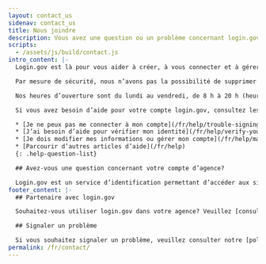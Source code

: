```yaml
---
layout: contact_us
sidenav: contact_us
title: Nous joindre
description: Vous avez une question ou un problème concernant login.gov?
scripts:
  - /assets/js/build/contact.js
intro_content: |-
  Login.gov est là pour vous aider à créer, à vous connecter et à gérer votre compte login.gov.

  Par mesure de sécurité, nous n’avons pas la possibilité de supprimer votre compte login.gov ou de changer votre mot de passe en votre nom.

  Nos heures d’ouverture sont du lundi au vendredi, de 8 h à 20 h (heure de l’Est). Veuillez noter que nos agents du service clientèle peuvent prendre jusqu’à deux jours ouvrables pour répondre à votre question. Nous vous remercions de votre patience.

  Si vous avez besoin d’aide pour votre compte login.gov, consultez les articles de notre centre d’aide pour obtenir de l’aide sur des questions courantes.

  * [Je ne peux pas me connecter à mon compte](/fr/help/trouble-signing-in/overview)
  * [J’ai besoin d’aide pour vérifier mon identité](/fr/help/verify-your-identity/overview)
  * [Je dois modifier mes informations ou gérer mon compte](/fr/help/manage-your-account/overview)
  * [Parcourir d’autres articles d’aide](/fr/help)
  {: .help-question-list}

  ## Avez-vous une question concernant votre compte d’agence?

  Login.gov est un service d’identification permettant d’accéder aux sites web des agences gouvernementales. Si vous avez des questions sur le site web de l’agence, qui peuvent porter sur le statut de votre demande, votre adhésion, votre éligibilité, vos avantages ou d’autres questions spécifiques liées à votre compte auprès de cette agence gouvernementale, veuillez contacter cette agence.
footer_content: |-
  ## Partenaire avec login.gov

  Souhaitez-vous utiliser login.gov dans votre agence? Veuillez [consulter le site web de nos partenaires](https://partners.login.gov/).

  ## Signaler un problème

  Si vous souhaitez signaler un problème, veuillez consulter notre [politique de divulgation de la vulnérabilité](https://18f.gsa.gov/vulnerability-disclosure-policy/) et nous contacter en utilisant notre [formulaire de divulgation de la vulnérabilité](https://docs.google.com/forms/d/e/1FAIpQLScuo4xCzBlpLnoq7-bDAVAxtJci03by7S-Q-Z_JUBDloK01QA/viewform).
permalink: /fr/contact/
---
```

